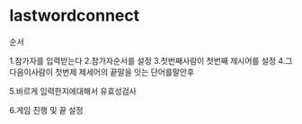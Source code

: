 # lastwordconnect

순서

1.참가자를 입력받는다 2.참가자순서를 설정 3.첫번째사람이 첫번째 제시어를 설정 4.그다음이사람이 첫번제 제세어의 끝말을 잇는 단어를말안후

5.바르게 입력한지에대해서 유효성검사

6.게임 진행 및 끝 설정
